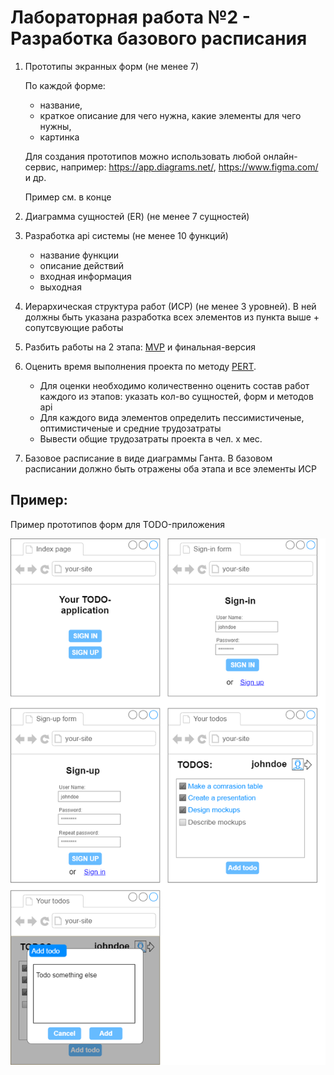 Лабораторная работа №2 - Разработка базового расписания
=======================================================
 1) Прототипы экранных форм (не менее 7)
    
    По каждой форме: 
    - название, 
    - краткое описание для чего нужна, какие элементы для чего нужны, 
    - картинка
    
    Для создания прототипов можно использовать любой онлайн-сервис, например: https://app.diagrams.net/, https://www.figma.com/ и др.
    
    Пример см. в конце

2) Диаграмма сущностей (ER) (не менее 7 сущностей)
       
3) Разработка api системы (не менее 10 функций)
    - название функции
    - описание действий
    - входная информация
    - выходная

4) Иерархическая структура работ (ИСР)
  (не менее 3 уровней). В ней должны быть указана разработка всех элементов из пункта выше + сопутсвующие работы
  
5) Разбить работы на 2 этапа: [MVP](https://ru.wikipedia.org/wiki/%D0%9C%D0%B8%D0%BD%D0%B8%D0%BC%D0%B0%D0%BB%D1%8C%D0%BD%D0%BE_%D0%B6%D0%B8%D0%B7%D0%BD%D0%B5%D1%81%D0%BF%D0%BE%D1%81%D0%BE%D0%B1%D0%BD%D1%8B%D0%B9_%D0%BF%D1%80%D0%BE%D0%B4%D1%83%D0%BA%D1%82) и финальная-версия
  
6) Оценить время выполнения проекта по методу [PERT](http://citforum.ru/SE/project/arkhipenkov_lectures/11.shtml). 
    - Для оценки необходимо количественно оценить состав работ каждого из этапов: указать кол-во сущностей, форм и методов api
    - Для каждого вида элементов определить пессимистиченые, оптимистиченые и средние трудозатраты    
    - Вывести общие трудозатраты проекта в чел. x мес.
  
7) Базовое расписание в виде диаграммы Ганта. В базовом расписании должно быть отражены оба этапа и все элементы ИСР


Пример:
-------

Пример прототипов форм для TODO-приложения

![Прототип для TODO-приложения](media/todo_screen1.png)
